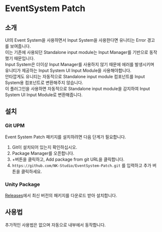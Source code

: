 # EventSystem Patch
## 소개
UI의 Event System을 사용하면서 Input System을 사용한다면 유니티는 Error 경고를 보여줍니다.  
이는 기존에 사용되던 Standalone input module는 Input Manager를 기반으로 동작했기 때문입니다.  
Input System은 더이상 Input Manager를 사용하지 않기 때문에 에러를 발생시키며 유니티가 제공하는 Input System UI Input Module을 사용해야합니다.  
안타깝게도 유니티는 자동적으로 Standalone input module 컴포넌트를 Input System용 컴포넌트로 변환해주지 않습니다.  
이 플러그인을 사용하면 자동적으로 Standalone input module을 감지하여 Input System UI Input Module로 변환해줍니다.

## 설치
### Git UPM
Event System Patch 패키지를 설치하려면 다음 단계가 필요합니다.
1. Git이 설치되어 있는지 확인하십시오.
2. Package Manager를 오픈합니다.
3. +버튼을 클릭하고, Add package from git URL을 클릭합니다.
4. `https://github.com/NK-Studio/EventSystem-Patch.git` 를 입력하고 추가 버튼을 클릭하세요.

### Unity Package
[Releases](https://github.com/NK-Studio/EventSystem-Patch/releases)에서 최신 버전의 패키지를 다운로드 받아 설치합니다.
## 사용법
추가적인 사용법은 없으며 자동으로 내부에서 동작합니다.
